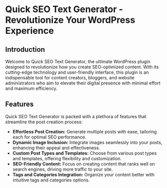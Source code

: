 # Quick SEO Text Generator - Revolutionize Your WordPress Experience

## Introduction
Welcome to Quick SEO Text Generator, the ultimate WordPress plugin designed to revolutionize how you create SEO-optimized content. With its cutting-edge technology and user-friendly interface, this plugin is an indispensable tool for content creators, bloggers, and website administrators who aim to elevate their digital presence with minimal effort and maximum efficiency.

## Features
Quick SEO Text Generator is packed with a plethora of features that streamline the post creation process:

- **Effortless Post Creation:** Generate multiple posts with ease, tailoring each for optimal SEO performance.
- **Dynamic Image Inclusion:** Integrate images seamlessly into your posts, enhancing their appeal and effectiveness.
- **Custom Post Types and Templates:** Choose from various post types and templates, offering flexibility and customization.
- **SEO-Friendly Content:** Focus on creating content that ranks well on search engines, driving more traffic to your site.
- **Tags and Categories Integration:** Organize your content better with intuitive tags and categories options.
